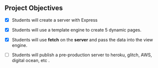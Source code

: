 ## Project Objectives
- [x] Students will create a server with Express
- [x] Students will use a template engine to create 5 dynamic pages.
- [x] Students will use **fetch** on the **server** and pass the data into the view engine.
- [ ] Students will publish a pre-production server to heroku, glitch, AWS, digital ocean, etc .

